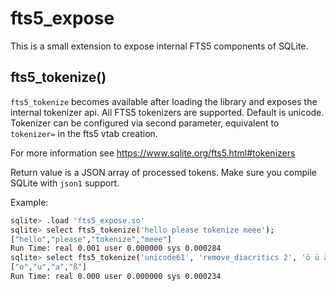 # fts5_expose

This is a small extension to expose internal FTS5 components of SQLite.

## fts5_tokenize()

`fts5_tokenize` becomes available after loading the library and exposes the internal tokenizer api.
All FTS5 tokenizers are supported. Default is unicode. Tokenizer can be configured via second parameter, 
equivalent to `tokenizer=` in the fts5 vtab creation.

For more information see https://www.sqlite.org/fts5.html#tokenizers

Return value is a JSON array of processed tokens. Make sure you compile SQLite with `json1` support.

Example:
```bash
sqlite> .load 'fts5_expose.so'
sqlite> select fts5_tokenize('hello please tokenize meee');
["hello","please","tokenize","meee"]
Run Time: real 0.001 user 0.000000 sys 0.000284
sqlite> select fts5_tokenize('unicode61', 'remove_diacritics 2', 'ö ü ä ß');
["o","u","a","ß"]
Run Time: real 0.000 user 0.000000 sys 0.000234
```